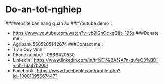 # Do-an-tot-nghiep
###Website bán hàng quần áo
###Youtube demo : 
* https://www.youtube.com/watch?v=yb9iGnOcxqQ&t=195s
###Donate me : 
* Agribank 5505205142674
###Contact me : 
* Trần Quý Vinh
* Phone number : 0868420530
* Linkedin : https://www.linkedin.com/in/tr%E1%BA%A7n-qu%C3%BD-vinh-16a47b205/
* Facebook : https://www.facebook.com/profile.php?id=100010956674471
